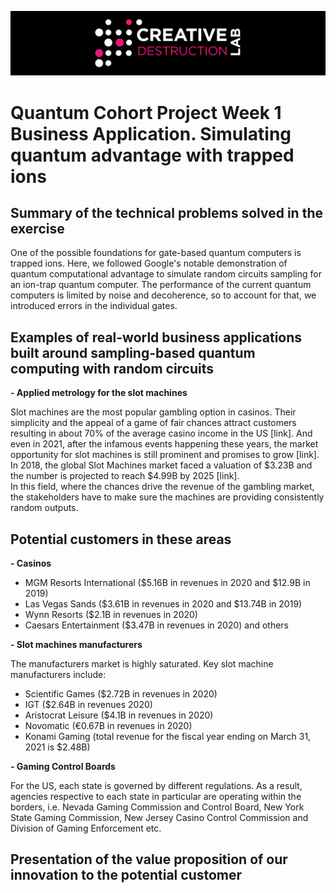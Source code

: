 ![CDL 2020 Cohort Project](../figures/CDL_logo.jpg)
# Quantum Cohort Project Week 1 Business Application. Simulating quantum advantage with trapped ions

## Summary of the technical problems solved in the exercise

One of the possible foundations for gate-based quantum computers is trapped ions. Here, we followed Google's notable demonstration of quantum computational advantage to simulate random circuits sampling for an ion-trap quantum computer. The performance of the current quantum computers is limited by noise and decoherence, so to account for that, we introduced errors in the individual gates. 

## Examples of real-world business applications built around sampling-based quantum computing with random circuits

**- Applied metrology for the slot machines**

Slot machines are the most popular gambling option in casinos. Their simplicity and the appeal of a game of fair chances attract customers resulting in about 70% of the average casino income in the US [link]. And even in 2021, after the infamous events happening these years, the market opportunity for slot machines is still prominent and promises to grow [link]. 
In 2018, the global Slot Machines market faced a valuation of $3.23B and the number is projected to reach $4.99B by 2025 [link].  
In this field, where the chances drive the revenue of the gambling market, the stakeholders have to make sure the machines are providing consistently random outputs.

## Potential customers in these areas

**- Casinos**

* MGM Resorts International ($5.16B in revenues in 2020 and $12.9B in 2019)
* Las Vegas Sands ($3.61B in revenues in 2020 and $13.74B in 2019)
* Wynn Resorts ($2.1B in revenues in 2020)
* Caesars Entertainment ($3.47B in revenues in 2020)
and others

**- Slot machines manufacturers**

The manufacturers market is highly saturated. Key slot machine manufacturers include:
* Scientific Games ($2.72B in revenues in 2020)
* IGT ($2.64B in revenues 2020)
* Aristocrat Leisure ($4.1B in revenues in 2020)
* Novomatic (€0.67B in revenues in 2020)
* Konami Gaming (total revenue for the fiscal year ending on March 31, 2021 is $2.48B)

**- Gaming Control Boards**

For the US, each state is governed by different regulations. As a result, agencies respective to each state in particular are operating within the borders, i.e. Nevada Gaming Commission and Control Board, New York State Gaming Commission, New Jersey Casino Control Commission and Division of Gaming Enforcement etc.

## Presentation of the value proposition of our innovation to the potential customer

